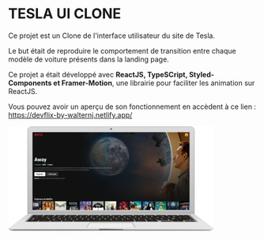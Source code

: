 # TESLA UI CLONE

Ce projet est un Clone de l'interface utilisateur du site de Tesla.

Le but était de reproduire le comportement de transition entre chaque modèle de voiture présents dans la landing page.

Ce projet a était développé avec <strong>ReactJS, TypeSCript, Styled-Components et Framer-Motion</strong>, une librairie pour faciliter les animation sur ReactJS.

Vous pouvez avoir un aperçu de son fonctionnement en accèdent à ce lien : https://devflix-by-walternj.netlify.app/

<p float="center">
   <img src="https://github.com/walternj/DEVFLIX/blob/master/Capture.PNG" width="82.5%" />
</p>

